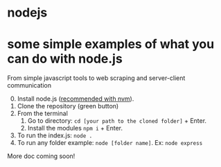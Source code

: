 # nodejs

# some simple examples of what you can do with node.js
From simple javascript tools to web scraping and server-client communication

0. Install node.js ([recommended with nvm](https://stackoverflow.com/questions/11177954/how-do-i-completely-uninstall-node-js-and-reinstall-from-beginning-mac-os-x)).
1. Clone the repository (green button)
2. From the terminal
    1. Go to directory: `cd [your path to the cloned folder]` + Enter.
    2. Install the modules `npm i` + Enter.
3. To run the index.js: `node .`
4. To run any folder example: `node [folder name]`. Ex: `node express`

More doc coming soon!
